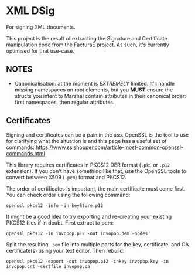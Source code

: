 # XML DSig

For signing XML documents.

This project is the result of extracting the Signature and Certificate manipulation code from the FacturaE project. As such, it's currently optimised for that use-case.

## NOTES

- Canonicalisation: at the moment is _EXTREMELY_ limited. It'll handle missing namespaces on root elements, but you **MUST** ensure the structs you intent to Marshal contain attributes in their canonical order: first namespaces, then regular attributes.

## Certificates

Signing and certificates can be a pain in the ass. OpenSSL is the tool to use for clarifying what the situation is and this page has a useful set of commands: https://www.sslshopper.com/article-most-common-openssl-commands.html

This library requires certificates in PKCS12 DER format (`.pki` or `.p12` extension). If you don't have something like that, use the OpenSSL tools to convert between X509 (`.pem`) format and PKCS12.

The order of certificates is important, the main certificate must come first. You can check order using the following command:

```
openssl pkcs12 -info -in keyStore.p12
```

It might be a good idea to try exporting and re-creating your existing PKCS12 files if in doubt. First extract to pem:

```
openssl pkcs12 -in invopop.p12 -out invopop.pem -nodes
```

Split the resulting `.pem` file into multiple parts for the key, certificate, and CA certificate(s) using your text editor. Then rebuild:

```
openssl pkcs12 -export -out invopop.p12 -inkey invopop.key -in invopop.crt -certfile invopop.ca
```
